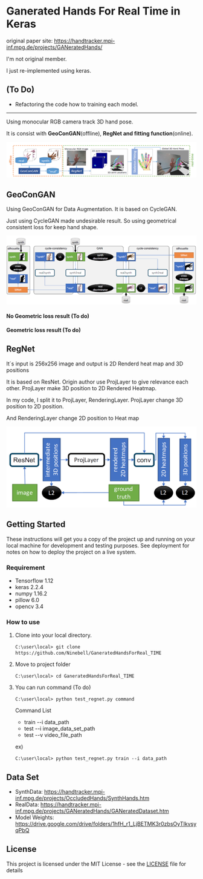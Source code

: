 # Ganerated Hands For Real Time in Keras

original paper site: https://handtracker.mpi-inf.mpg.de/projects/GANeratedHands/

I'm not original member.

I just re-implemented using keras.

## (To Do)
- Refactoring the code how to training each model.

---

Using monocular RGB camera track 3D hand pose.

It is consist with __GeoConGAN__(offline), __RegNet and fitting function__(online). 

![Alt text](./image/whole_model.PNG)  


## GeoConGAN
Using GeoConGAN for Data Augmentation. It is based on CycleGAN.

Just using CycleGAN made undesirable result. So using geometrical consistent loss for keep hand shape.  

![Alt text](./image/GeoCycleGan.PNG)


#### No Geometric loss result (To do)
#### Geometric loss result (To do)


## RegNet  
It`s input is 256x256 image and output is 2D Renderd heat map and 3D positions

It is based on ResNet. Origin author use ProjLayer to give relevance each other. 
 ProjLayer make 3D position to 2D Rendered Heatmap.  

In my code, I split it to ProjLayer, RenderingLayer. ProjLayer change 3D position to 2D position.  

And RenderingLayer change 2D position to Heat map

![Alt text](./image/regnet_model.PNG)

## Getting Started

These instructions will get you a copy of the project up and running on your local machine for development and testing purposes. See deployment for notes on how to deploy the project on a live system.

### Requirement 

- Tensorflow 1.12
- keras 2.2.4  
- numpy 1.16.2  
- pillow 6.0
- opencv 3.4
    
### How to use

1. Clone into your local directory.  
    ```
    C:\user\local> git clone https://github.com/Ninebell/GaneratedHandsForReal_TIME
    ```
2. Move to project folder
    ```
    C:\user\local> cd GaneratedHandsForReal_TIME
    ```
3. You can run command (To do)
    ```
    C:\user\local> python test_regnet.py command
    ```
    
    Command List
    - train --i data_path  
    - test --i image_data_set_path 
    - test --v video_file_path
    
    ex)
    ```
    C:\user\local> python test_regnet.py train --i data_path
    ```
## Data Set
- SynthData: https://handtracker.mpi-inf.mpg.de/projects/OccludedHands/SynthHands.htm
- RealData: https://handtracker.mpi-inf.mpg.de/projects/GANeratedHands/GANeratedDataset.htm
- Model Weights: https://drive.google.com/drive/folders/1hfH_r1_LjBETMK3r0zbsOyTIkvsyqPbQ
## License

This project is licensed under the MIT License - see the [LICENSE](LICENSE) file for details

